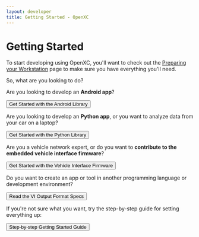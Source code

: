 ```yaml
---
layout: developer
title: Getting Started - OpenXC
---
```


<div class="page-header">
    <h1>Getting Started</h1>
</div>

To start developing using OpenXC, you'll want to check out
the [Preparing your Workstation][Preparing your Workstation] page to make
sure you have everything you'll need.

So, what are you looking to do?

Are you looking to develop an **Android app**?

<a href="/android/getting-started.html">
<button type="button" class="btn btn-primary btn-lg">
Get Started with the Android Library
</button>
</a>

Are you looking to develop an **Python app**, or you want to analyze data from
your car on a laptop?

<a href="/python/getting-started.html">
<button type="button" class="btn btn-success btn-lg">
Get Started with the Python Library
</button>
</a>

Are you a vehicle network expert, or do you want to **contribute to the embedded
vehicle interface firmware**?

<a href="/vehicle-interface/firmware.html">
<button type="button" class="btn btn-info btn-lg">
Get Started with the Vehicle Interface Firmware
</button>
</a>

Do you want to create an app or tool in another programming language or
development environment?

<a href="https://github.com/openxc/openxc-message-format">
<button type="button" class="btn btn-primary btn-lg">
Read the VI Output Format Specs
</button>
</a>

If you're not sure what you want, try the step-by-step guide for setting
everything up:

<a href="/getting-started/step-by-step.html">
<button type="button" class="btn btn-primary btn-lg">
Step-by-step Getting Started Guide
</button>
</a>

[Preparing your Workstation]: /getting-started/preparing-workstation.html